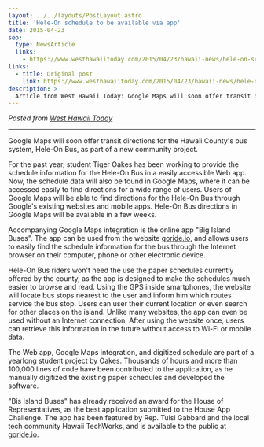 ```yaml
---
layout: ../../layouts/PostLayout.astro
title: 'Hele-On schedule to be available via app'
date: 2015-04-23
seo:
  type: NewsArticle
  links:
    - https://www.westhawaiitoday.com/2015/04/23/hawaii-news/hele-on-schedule-to-be-available-via-app/
links:
  - title: Original post
    link: https://www.westhawaiitoday.com/2015/04/23/hawaii-news/hele-on-schedule-to-be-available-via-app/
description: >
  Article from West Hawaii Today: Google Maps will soon offer transit directions for the Hawaii County's bus system, Hele-On Bus, as part of a new community project.
---
```


_Posted from [West Hawaii Today](https://www.westhawaiitoday.com/2015/04/23/hawaii-news/hele-on-schedule-to-be-available-via-app/)_

---

Google Maps will soon offer transit directions for the Hawaii County's bus system, Hele-On Bus, as part of a new community project.

For the past year, student Tiger Oakes has been working to provide the schedule information for the Hele-On Bus in a easily accessible Web app. Now, the schedule data will also be found in Google Maps, where it can be accessed easily to find directions for a wide range of users. Users of Google Maps will be able to find directions for the Hele-On Bus through Google's existing websites and mobile apps. Hele-On Bus directions in Google Maps will be available in a few weeks.

Accompanying Google Maps integration is the online app "Big Island Buses". The app can be used from the website [goride.io](https://notwoods.github.io/big-island-buses), and allows users to easily find the schedule information for the bus through the Internet browser on their computer, phone or other electronic device.

Hele-On Bus riders won't need the use the paper schedules currently offered by the county, as the app is designed to make the schedules much easier to browse and read. Using the GPS inside smartphones, the website will locate bus stops nearest to the user and inform him which routes service the bus stop. Users can user their current location or even search for other places on the island. Unlike many websites, the app can even be used without an Internet connection. After using the website once, users can retrieve this information in the future without access to Wi-Fi or mobile data.

The Web app, Google Maps integration, and digitized schedule are part of a yearlong student project by Oakes. Thousands of hours and more than 100,000 lines of code have been contributed to the application, as he manually digitized the existing paper schedules and developed the software.

"Bis Island Buses" has already received an award for the House of Representatives, as the best application submitted to the House App Challenge. The app has been featured by Rep. Tulsi Gabbard and the local tech community Hawaii TechWorks, and is available to the public at [goride.io](https://notwoods.github.io/big-island-buses).
